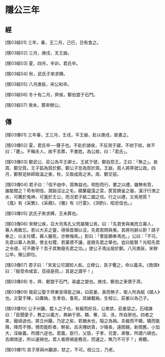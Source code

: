 # 隱公三年

## 經 <a name="01Yin03Jing"></a>

<a name="01Yin03Jing01">[隱03經01]</a> 三年，春，王二月，己巳，日有食之。

<a name="01Yin03Jing02">[隱03經02]</a> 三月，庚戌，天王崩。

<a name="01Yin03Jing03">[隱03經03]</a> 夏，四月，辛卯，君氏卒。

<a name="01Yin03Jing04">[隱03經04]</a> 秋，武氏子來求賻。

<a name="01Yin03Jing05">[隱03經05]</a> 八月庚辰，宋公和卒。

<a name="01Yin03Jing06">[隱03經06]</a> 冬十有二月，齊侯，鄭伯盟于石門。

<a name="01Yin03Jing07">[隱03經07]</a> 癸未，葬宋穆公。

## 傳 <a name="01Yin03Zhuan"></a>

<a name="01Yin03Zhuan01">[隱03傳01]</a> 三年春，王三月，壬戌，平王崩，赴以庚戌，故書之。

<a name="01Yin03Zhuan02">[隱03傳02]</a> 夏，君氏卒──聲子也。不赴於諸侯，不反哭于寢，不祔于姑，故不曰：「薨」。不稱夫人，故不言葬，不書姓。為公故，曰：「君氏」。

<a name="01Yin03Zhuan03">[隱03傳03]</a> 鄭武公、莊公為平王卿士。王貳于虢，鄭伯怨王。王曰：「無之」。故周、鄭交質。王子狐為質於鄭，鄭公子忽為質於周。王崩，周人將畀虢公政。四月，鄭祭足帥師取溫之麥。秋，又取成周之禾。周、鄭交惡。

<a name="01Yin03Zhuan04">[隱03傳04]</a> 君子曰：「信不由中，質無益也。明恕而行，要之以禮，雖無有質，誰能間之？苟有明信，澗谿沼沚之毛，蘋蘩蘊藻之菜，筐筥錡釜之器，潢汙行潦之水，可薦於鬼神，可羞於王公，而況君子結二國之信。行之以禮，又焉用質？《風》有《采繁》、《采蘋》，《雅》有《行葦》、《泂酌》，昭忠信也。」

<a name="01Yin03Zhuan05">[隱03傳05]</a> 武氏子來求賻，王未葬也。

<a name="01Yin03Zhuan06">[隱03傳06]</a> 宋穆公疾，召大司馬孔父而屬殤公焉，曰：「先君舍與夷而立寡人，寡人弗敢忘。若以大夫之靈，得保首領以沒，先君若問與夷，其將何辭以對？請子奉之，以主社稷，寡人雖死，亦無悔焉。」對曰：「羣臣願奉馮也。」公曰：「不可。先君以寡人為賢，使主社稷，若棄德不讓，是廢先君之舉也。豈曰能賢？光昭先君之令德，可不務乎？吾子其無廢先君之功。」使公子馮出居於鄭。八月庚辰，宋穆公卒。殤公即位。

<a name="01Yin03Zhuan07">[隱03傳07]</a> 君子曰：「宋宣公可謂知人矣。立穆公，其子饗之，命以義夫。《商頌》曰：『殷受命咸宜，百祿是荷。』其是之謂乎！」

<a name="01Yin03Zhuan08">[隱03傳08]</a> 冬，齊、鄭盟于石門，尋盧之盟也。庚戌，鄭伯之車僨于濟。

<a name="01Yin03Zhuan09">[隱03傳09]</a> 衛莊公娶于齊東宮得臣之妹，曰莊姜，美而無子，衛人所為賦《碩人》也。又娶于陳，曰厲媯，生孝伯，蚤死。其娣戴媯，生桓公，莊姜以為己子。

<a name="01Yin03Zhuan10">[隱03傳10]</a> 公子州籲，嬖人之子也，有寵而好兵，公弗禁，莊姜惡之。石碏諫曰：「臣聞愛子，教之以義方，弗納于邪。驕、奢、淫、泆，所自邪也。四者之來，寵祿過也。將立州籲，乃定之矣，若猶未也，階之為禍。夫寵而不驕，驕而能降，降而不憾，憾而能眕者，鮮矣。且夫賤妨貴，少陵長，遠間親，新間舊，小加大，淫破義，所謂六逆也。君義，臣行，父慈，子孝，兄愛，弟敬，所謂六順也。去順效逆，所以速禍也。君人者將禍是務去，而速之，無乃不可乎？」弗聽。

<a name="01Yin03Zhuan11">[隱03傳11]</a> 其子厚與州籲游，禁之，不可。桓公立，乃老。

